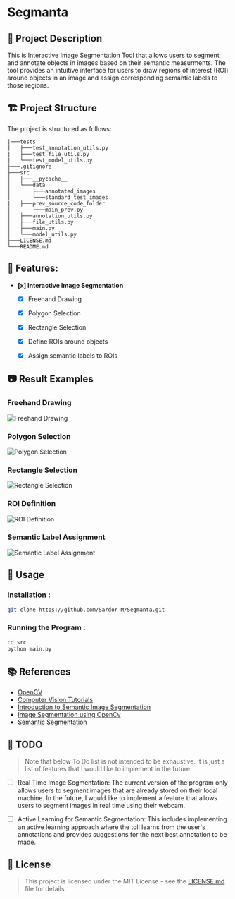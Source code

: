 # Segmanta

## 📝 Project Description

This is Interactive Image Segmentation Tool that allows users to segment and annotate objects in images based on their semantic measurments. The tool provides an intuitive interface for users to draw regions of interest (ROI) around objects in an image and assign corresponding semantic labels to those regions.

## 🏗️ Project Structure

The project is structured as follows:

```
|───tests
|   ├───test_annotation_utils.py
|   ├───test_file_utils.py
|   └───test_model_utils.py
├───.gitignore
├───src
│   ├───__pycache__
│   └───data 
│       ├───annotated_images
│       └───standard_test_images
|   ├───prev_source_code_folder
│       └───main_prev.py
│   ├───annotation_utils.py
│   ├───file_utils.py
│   ├───main.py
│   └───model_utils.py
├───LICENSE.md
└───README.md
```


##

## 🔐 Features:

- **[x] Interactive Image Segmentation**
  - [x] Freehand Drawing
  - [x] Polygon Selection
  - [x] Rectangle Selection
  - [x] Define ROIs around objects
  - [x] Assign semantic labels to ROIs


## 📷 Result Examples

### Freehand Drawing

![Freehand Drawing]()
### Polygon Selection

![Polygon Selection]()

### Rectangle Selection

![Rectangle Selection]()

### ROI Definition

![ROI Definition]()

### Semantic Label Assignment

![Semantic Label Assignment]()

## 📜 Usage

### Installation :

```bash
git clone https://github.com/Sardor-M/Segmanta.git
```

### Running the Program : 

```bash
cd src
python main.py
```

## 📚 References

- [OpenCV](https://opencv.org/)
- [Computer Vision Tutorials](https://github.com/mint-lab/cv_tutorial)
- [Introduction to Semantic Image Segmentation](https://medium.com/analytics-vidhya/introduction-to-semantic-image-segmentation-856cda5e5de8)
- [Image Segmentation using OpenCv](https://nayakpplaban.medium.com/image-segmentation-using-opencv-39013013920a)
- [Semantic Segmentation](https://www.jeremyjordan.me/semantic-segmentation/)



## 📌 TODO

> Note that below To Do list is not intended to be exhaustive. It is just a list of features that I would like to implement in the future.

- [ ] Real Time Image Segmentation: The current version of the program only allows users to segment images that are already stored on their local machine. In the future, I would like to implement a feature that allows users to segment images in real time using their webcam.
- [ ] Active Learning for Semantic Segmentation: This includes implementing an active learning approach where the toll learns from the user's annotations and provides suggestions for the next best annotation to be made. 


## 📝 License

> This project is licensed under the MIT License - see the [LICENSE.md](LICENSE.md) file for details

